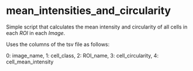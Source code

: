 # mean_intensities_and_circularity
Simple script that calculates the mean intensity and circularity of all cells in each _ROI_ in each _Image_. 

Uses the columns of the tsv file as follows:

0: image_name, 1: cell_class, 2: ROI_name, 3: cell_circularity, 4: cell_mean_intensity
